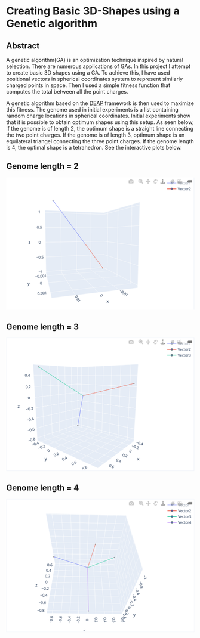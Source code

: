 # Creating Basic 3D-Shapes using a Genetic algorithm

## Abstract
A genetic algorithm(GA) is an optimization technique inspired by natural selection. There are numerous applications of GAs. In this project I attempt to create basic 3D shapes using a GA. To achieve this, I have used positional vectors in spherical coordinates system to represent similarly charged points in space. Then I used a simple fitness function that computes the total between all the point charges. 

A genetic algorithm based on the [DEAP](https://github.com/deap/deap) framework is then used to maximize this fitness. The genome used in initial experiments is a list containing random charge locations in spherical coordinates. Initial experiments show that it is possible to obtain optimum shapes using this setup. As seen below, if the genome is of length 2, the optimum shape is a straight line connecting the two point charges. If the genome is of length 3, optimum shape is an equilateral triangel connecting the three point charges. If the genome length is 4, the optimal shape is a tetrahedron. See the interactive plots below.

## Genome length = 2

![](https://github.com/hollan86/3DshapesWithGAs/blob/main/genome2.png)

## Genome length = 3

![](https://github.com/hollan86/3DshapesWithGAs/blob/main/genome3.png)

## Genome length = 4
![](https://github.com/hollan86/3DshapesWithGAs/blob/main/genome4.png)

